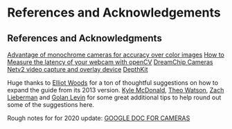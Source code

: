 # References and Acknowledgements



## References and Acknowledgments

[Advantage of monochrome cameras for accuracy over color images](https://maxmax.com/faq/camera-tech/debayer-study) [How to Measure the latency of your webcam with openCV](https://www.dlology.com/blog/how-to-measure-the-latency-of-a-webcam-with-opencv/) [DreamChip Cameras](https://www.atom-one.de/#atom-cameras) [Netv2 video capture and overlay device](https://www.adafruit.com/product/4248) [DepthKit](https://www.depthkit.tv)

Huge thanks to [Elliot Woods](http://elliotwoods.info) for a ton of thoughtful suggestions on how to expand the guide from its 2013 version. [Kyle McDonald](http://kylemcdonald.net), [Theo Watson](http://theowatson.com), [Zach Lieberman](http://thesystemis.com) and [Golan Levin](http://www.flong.com) for some great additional tips to help round out some of the suggestions here.

Rough notes for for 2020 update: [GOOGLE DOC FOR CAMERAS](https://docs.google.com/spreadsheets/d/1zM1VhLzEeqW-6vP7xw6DVx-RA1b90rNA8ZxfCAxu-qw/edit#gid=0)

